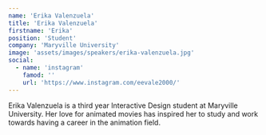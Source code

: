 ```yaml
---
name: 'Erika Valenzuela'
title: 'Erika Valenzuela'
firstname: 'Erika'
position: 'Student'
company: 'Maryville University'
image: 'assets/images/speakers/erika-valenzuela.jpg'
social:
  - name: 'instagram'
    famod: ''
    url: 'https://www.instagram.com/eevale2000/'
---
```


Erika Valenzuela is a third year Interactive Design student at Maryville University. Her love for animated movies has inspired her to study and work towards having a career in the animation field.
